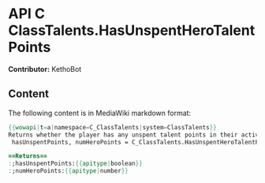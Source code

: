 # API C ClassTalents.HasUnspentHeroTalentPoints

**Contributor:** KethoBot

## Content

The following content is in MediaWiki markdown format:

```mediawiki
{{wowapi|t=a|namespace=C_ClassTalents|system=ClassTalents}}
Returns whether the player has any unspent talent points in their active hero talent tree. If hasUnspentPoints is true, numHeroPoints will be greater than zero.
 hasUnspentPoints, numHeroPoints = C_ClassTalents.HasUnspentHeroTalentPoints()

==Returns==
:;hasUnspentPoints:{{apitype|boolean}}
:;numHeroPoints:{{apitype|number}}
```